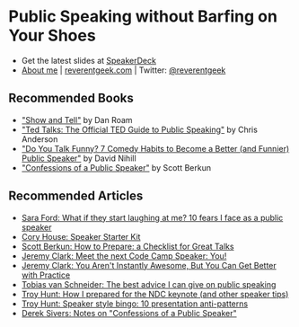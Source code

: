 # Public Speaking without Barfing on Your Shoes

* Get the latest slides at [SpeakerDeck](https://speakerdeck.com/reverentgeek)
* [About me](https://about.me/reverentgeek) | [reverentgeek.com](http://reverentgeek.com) | Twitter: [@reverentgeek](https://twitter.com/reverentgeek)

## Recommended Books

* ["Show and Tell"](https://www.amazon.com/Show-Tell-Everybody-Extraordinary-Presentations/dp/1591848024) by Dan Roam
* ["Ted Talks: The Official TED Guide to Public Speaking"](https://www.amazon.com/TED-Talks-Official-Public-Speaking/dp/0544634497) by Chris Anderson
* ["Do You Talk Funny? 7 Comedy Habits to Become a Better (and Funnier) Public Speaker"](https://www.amazon.com/Do-You-Talk-Funny-Funnier/dp/1942952279) by David Nihill
* ["Confessions of a Public Speaker"](https://www.amazon.com/Confessions-Public-Speaker-Scott-Berkun-ebook/dp/B002VL1CGM) by Scott Berkun

## Recommended Articles

* [Sara Ford: What if they start laughing at me? 10 fears I face as a public speaker](https://medium.com/@saraford/what-if-they-start-laughing-at-me-10-fears-i-face-as-a-public-speaker-83fe18de7b39#.z7114xz9h)
* [Cory House: Speaker Starter Kit](https://libraries.io/github/coryhouse/speaker-starter-kit)
* [Scott Berkun: How to Prepare: a Checklist for Great Talks](http://scottberkun.com/2011/speakers-checklist/)
* [Jeremy Clark: Meet the next Code Camp Speaker: You!](http://jeremybytes.blogspot.com/2011/08/meet-next-code-camp-speaker-you.html)
* [Jeremy Clark: You Aren't Instantly Awesome, But You Can Get Better with Practice](https://jeremybytes.blogspot.com/2015/10/you-arent-instantly-awesome-but-you-can.html)
* [Tobias van Schneider: The best advice I can give on public speaking](https://medium.com/desk-of-van-schneider/my-best-advice-i-can-give-about-public-speaking-61c6fab92192#.jcy8hf7wo)
* [Troy Hunt: How I prepared for the NDC keynote (and other speaker tips)](https://www.troyhunt.com/how-i-prepared-for-the-ndc-keynote-and-other-speaker-tips/)
* [Troy Hunt: Speaker style bingo: 10 presentation anti-patterns](https://www.troyhunt.com/speaker-style-bingo-10-presentation/)
* [Derek Sivers: Notes on "Confessions of a Public Speaker"](https://sivers.org/book/ConfessionsPublicSpeaker)

